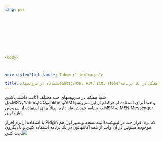 ```yaml
---
lang: per
  




  
  
  


<body>



<div style="font-family: Tahoma;" id="corps">

title: استفاده از سرويسهاي&nbsp;MSN, AIM, ICQ, Jabberهمگي در يك برنامه
---
```


شما ممكنه در سرويسهاي چت مختلف اكانت داشته باشين
مثلMSNوYahooوICQوJabberوAIM و حتماً براي استفاده از هركدام از اين
سرويسها به برنامه خودش نياز دارين.مثلاً براي استفاده از سرويس MSN به
MSN Messenger نياز دارين.<br />

با استفاده از نرم افزار Pidgin كه نرم افزار چت در لبنوكسه(البته نسخه
ويندوز اون هم موجوده)ميتونين در آن واحد از همه اكانتهاتون در يك برنامه
استفاده كنين و با ديگرون چت كنين.<img src="Images/gaim_im_services.png">





 


